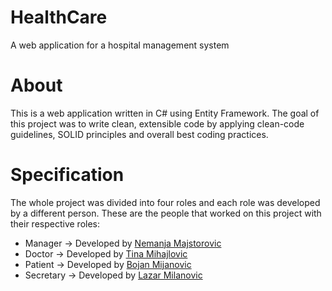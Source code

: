 # HealthCare

A web application for a hospital management system 

# About

This is a web application written in C# using Entity Framework. 
The goal of this project was to write clean, extensible code by applying clean-code guidelines, SOLID principles
and overall best coding practices. 

# Specification

The whole project was divided into four roles and
each role was developed by a different person. These are the people that worked on this project with their respective roles:  
- Manager -> Developed by <a href="http://github.com/Nemanja3214">Nemanja Majstorovic</a> 
- Doctor -> Developed by <a href="http://github.com/tince250">Tina Mihajlovic</a>
- Patient -> Developed by <a href="http://github.com/bmijanovic">Bojan Mijanovic</a>
- Secretary -> Developed by <a href="http://github.com/zograf">Lazar Milanovic</a> 

